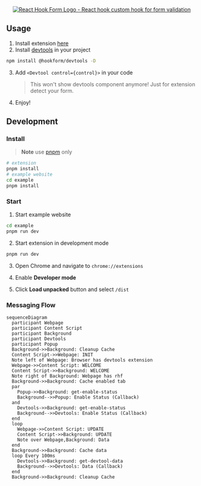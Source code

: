 <div align="center">
        <a href="https://react-hook-form.com" title="React Hook Form - Simple React forms validation">
            <img src="https://raw.githubusercontent.com/react-hook-form/react-hook-form/master/docs/logo.png" alt="React Hook Form Logo - React hook custom hook for form validation" />
        </a>
</div>

## Usage

1. Install extension [here]()
2. Install [devtools](https://github.com/react-hook-form/devtools) in your project

```bash
npm install @hookform/devtools -D
```

3. Add `<Devtool control={control}>` in your code
   > This won't show devtools component anymore! Just for extension detect your form.
4. Enjoy!

## Development

### Install

> **Note**
> use [pnpm](https://pnpm.io/) only

```bash
# extension
pnpm install
# example website
cd example
pnpm install
```

### Start

1. Start example website

```bash
cd example
pnpm run dev
```

2. Start extension in development mode

```bash
pnpm run dev
```

3. Open Chrome and navigate to `chrome://extensions`

4. Enable **Developer mode**

5. Click **Load unpacked** button and select `/dist`

### Messaging Flow

```mermaid
sequenceDiagram
  participant Webpage
  participant Content Script
  participant Background
  participant Devtools
  participant Popup
  Background->>Background: Cleanup Cache
  Content Script->>Webpage: INIT
  Note left of Webpage: Browser has devtools extension
  Webpage->>Content Script: WELCOME
  Content Script->>Background: WELCOME
  Note right of Background: Webpage has rhf
  Background->>Background: Cache enabled tab
  par
    Popup->>Background: get-enable-status
    Background-->>Popup: Enable Status (Callback)
  and
    Devtools->>Background: get-enable-status
    Background-->>Devtools: Enable Status (Callback)
  end
  loop
    Webpage->>Content Script: UPDATE
    Content Script->>Background: UPDATE
    Note over Webpage,Background: Data
  end
  Background->>Background: Cache data
  loop Every 100ms
    Devtools->>Background: get-devtool-data
    Background-->>Devtools: Data (Callback)
  end
  Background->>Background: Cleanup Cache
```
